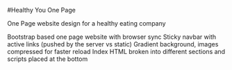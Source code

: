

#Healthy You One Page

One Page website design for a healthy eating company

Bootstrap based one page website with browser sync
Sticky navbar with active links (pushed by the server vs static)
Gradient background, images compressed for faster reload
Index HTML broken into different sections and scripts placed at the bottom
